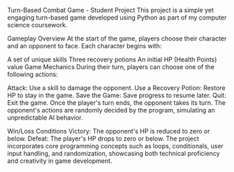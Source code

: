 Turn-Based Combat Game - Student Project
This project is a simple yet engaging turn-based game developed using Python as part of my computer science coursework.

Gameplay Overview
At the start of the game, players choose their character and an opponent to face. Each character begins with:

A set of unique skills
Three recovery potions
An initial HP (Health Points) value
Game Mechanics
During their turn, players can choose one of the following actions:

Attack: Use a skill to damage the opponent.
Use a Recovery Potion: Restore HP to stay in the game.
Save the Game: Save progress to resume later.
Quit: Exit the game.
Once the player's turn ends, the opponent takes its turn. The opponent's actions are randomly decided by the program, simulating an unpredictable AI behavior.

Win/Loss Conditions
Victory: The opponent's HP is reduced to zero or below.
Defeat: The player's HP drops to zero or below.
The project incorporates core programming concepts such as loops, conditionals, user input handling, and randomization, showcasing both technical proficiency and creativity in game development.
